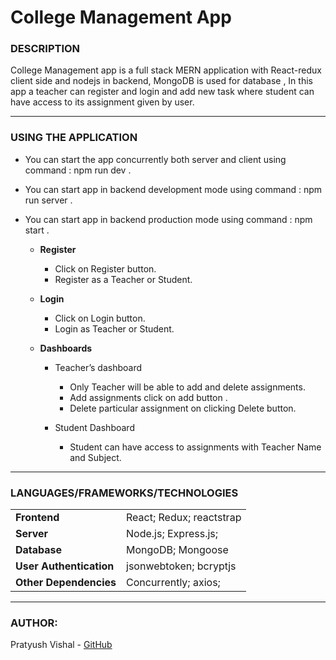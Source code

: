 # College Management App

### DESCRIPTION
College Management app is a full stack MERN application with React-redux client side and nodejs in backend, MongoDB is used for database , In this app a teacher can register and login and add new task where student can have access to its assignment given by user.

---

### USING THE APPLICATION

* You can start the app concurrently both server and client using command : npm run dev .

* You can start app in backend development mode using command : npm run server .

* You can start app in backend production mode using command : npm start .

    * **Register**
        - Click on Register button.
        - Register as a Teacher or Student.

    * **Login**
        - Click on Login button.
        - Login as Teacher or Student.

    * **Dashboards**
        * Teacher’s dashboard
            - Only Teacher will be able to add and delete assignments.
            - Add assignments click on add button .
            - Delete particular assignment on clicking Delete button.

        * Student Dashboard
            - Student can have access to assignments with Teacher Name and Subject.
            


---

### LANGUAGES/FRAMEWORKS/TECHNOLOGIES
| | |
| ------ | ------ |
| **Frontend** | React; Redux; reactstrap |
| **Server** | Node.js; Express.js; |
| **Database** | MongoDB; Mongoose |
| **User Authentication** | jsonwebtoken; bcryptjs |
| **Other Dependencies** | Concurrently; axios; |

---

### AUTHOR:
Pratyush Vishal - [GitHub](https://github.com/prats7)
